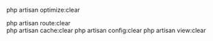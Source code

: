 php artisan optimize:clear 

php artisan route:clear                  
php artisan cache:clear
php artisan config:clear
php artisan view:clear
